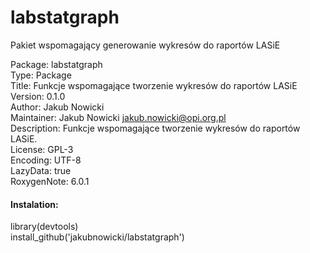 # labstatgraph
Pakiet wspomagający generowanie wykresów do raportów LASiE

Package: labstatgraph  
Type: Package  
Title: Funkcje wspomagające tworzenie wykresów do raportów LASiE  
Version: 0.1.0  
Author: Jakub Nowicki  
Maintainer: Jakub Nowicki <jakub.nowicki@opi.org.pl>  
Description: Funkcje wspomagające tworzenie wykresów do raportów LASiE.  
License: GPL-3  
Encoding: UTF-8  
LazyData: true  
RoxygenNote: 6.0.1  

#### **Instalation:**
library(devtools)  
install_github('jakubnowicki/labstatgraph')
